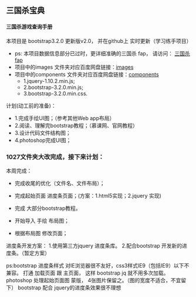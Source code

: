 
## 三国杀宝典

#### 三国杀游戏查询手册

本项目是 bootstrap3.2.0 更新版v2.0，
并在github上 实时更新（学习练手项目）

* ps: 本项目数据信息部分已过时，更详细准确的三国杀 fap， 请访问： [三国杀fap](http://dadao.net/sgs/#) 
* 项目中的images 文件夹对应百度网盘链接：[images](http://pan.baidu.com/s/1sjmEicd) 
* 项目中的components 文件夹对应百度网盘链接：[components](http://pan.baidu.com/s/1i3yzO93)
  * 1.jquery-1.10.2.min.js; 
  * 2.bootstrap-3.2.0.min.js; 
  * 3.bootstrap-3.2.0.min.css.


计划(动工前的准备)：
* 1.完成手绘UI图；（参考其他Web app布局）
* 2.阅读、理解完bootstrap教程；（慕课网、官网教程）
* 3.设计代码文件结构图；
* 4.photoshop完成UI图；

### 1027文件夹大改完成，接下来计划：

本周完成：
* 完成收尾的优化（文件名、文件布局）；
* 完成起始页面 进度条页面；(方案：1.html5实现；2.jquery 实现)
* 完成 大部分bootstrap教程。

* 开始导入 手绘 布局图；
* 根据布局图 修改页面；


进度条开发方案：
1.使用第三方jquery 进度条库。
2.配合bootstrap 开发新的进度条。（暂定方案）

ps:bootstrap 进度条样式 对IE浏览器很不友好，css3样式IE9（包括IE9）以下不兼容。
打通 加载页面 跟 主页面， 这样 bootstrap jq 就不用多次加载。
photoshop 处理起始页面图 蒙版， 4张图片保留之。（图的宽度不适合，不宜留下）
bootstrap 配合 jquery的进度条效果很不理想
